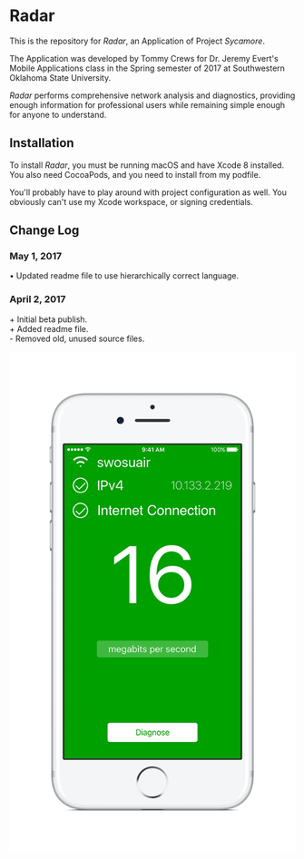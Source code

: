 # Radar
This is the repository for *Radar*, an Application of Project *Sycamore*.

The Application was developed by Tommy Crews for Dr. Jeremy Evert's Mobile Applications class in the Spring semester of 2017 at Southwestern Oklahoma State University.

*Radar* performs comprehensive network analysis and diagnostics, providing enough information for professional users while remaining simple enough for anyone to understand.

## Installation

To install *Radar*, you must be running macOS and have Xcode 8 installed. You also need CocoaPods, and you need to install from my podfile.

You'll probably have to play around with project configuration as well. You obviously can't use my Xcode workspace, or signing credentials.

## Change Log

### May 1, 2017

• Updated readme file to use hierarchically correct language.

### April 2, 2017

\+ Initial beta publish.\
\+ Added readme file.\
\- Removed old, unused source files.

![Demo 1](/demofinal1.png?raw=true)
